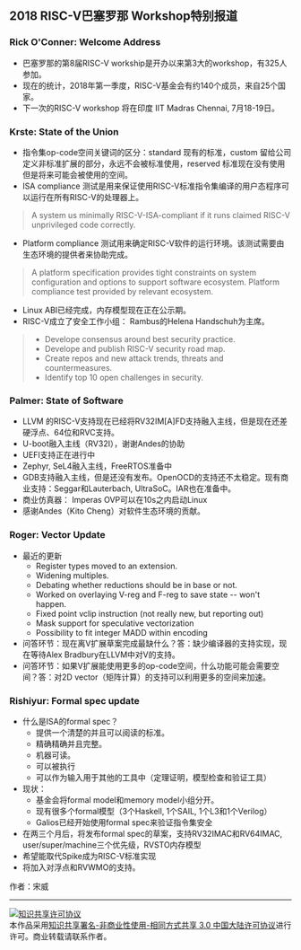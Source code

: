 ## 2018 RISC-V巴塞罗那 Workshop特别报道

### Rick O'Conner: Welcome Address

- 巴塞罗那的第8届RISC-V workship是开办以来第3大的workshop，有325人参加。
- 现在的统计，2018年第一季度，RISC-V基金会有约140个成员，来自25个国家。
- 下一次的RISC-V workshop 将在印度 IIT Madras Chennai, 7月18-19日。

### Krste: State of the Union

- 指令集op-code空间关键词的区分：standard 现有的标准，custom 留给公司定义非标准扩展的部分，永远不会被标准使用，reserved 标准现在没有使用但是将来可能会被使用的空间。
- ISA compliance 测试是用来保证使用RISC-V标准指令集编译的用户态程序可以运行在所有RISC-V的处理器上。

> A system us minimally RISC-V-ISA-compliant if it runs claimed RISC-V unprivileged code correctly.

- Platform compliance 测试用来确定RISC-V软件的运行环境。该测试需要由生态环境的提供者来协助完成。

> A platform specification provides tight constraints on system configuration and options to support software ecosystem.
> Platform compliance test provided by relevant ecosystem.

- Linux ABI已经完成，内存模型现在正在公示期。
- RISC-V成立了安全工作小组： Rambus的Helena Handschuh为主席。

> - Develope consensus around best security practice.
> - Develope and publish RISC-V security road map.
> - Create repos and new attack trends, threats and countermeasures.
> - Identify top 10 open challenges in security.

### Palmer: State of Software

- LLVM 的RISC-V支持现在已经将RV32IM\[A\]FD支持融入主线，但是现在还差硬浮点、64位和RVC支持。
- U-boot融入主线（RV32I），谢谢Andes的协助
- UEFI支持正在进行中
- Zephyr, SeL4融入主线，FreeRTOS准备中
- GDB支持融入主线，但是还没有发布。OpenOCD的支持还不太稳定。现有商业支持：Seggar和Lauterbach, UltraSoC。IAR也在准备中。
- 商业仿真器： Imperas OVP可以在10s之内启动Linux
- 感谢Andes（Kito Cheng）对软件生态环境的贡献。

### Roger: Vector Update

- 最近的更新
  * Register types moved to an extension.
  * Widening multiples.
  * Debating whether reductions should be in base or not.
  * Worked on overlaying V-reg and F-reg to save state -- won't happen.
  * Fixed point vclip instruction (not really new, but reporting out)
  * Mask support for speculative vectorization
  * Possibility to fit integer MADD within encoding
- 问答环节：现在离V扩展草案完成最缺什么？答：缺少编译器的支持实现，现在等待Alex Bradbury在LLVM中对V的支持。
- 问答环节：如果V扩展能使用更多的op-code空间，什么功能可能会需要空间？答：对2D vector（矩阵计算）的支持可以利用更多的空间来加速。


### Rishiyur: Formal spec update

- 什么是ISA的formal spec？
  * 提供一个清楚的并且可以阅读的标准。
  * 精确精确并且完整。
  * 机器可读。
  * 可以被执行
  * 可以作为输入用于其他的工具中（定理证明，模型检查和验证工具）
- 现状：
  * 基金会将formal model和memory model小组分开。
  * 现有很多个formal模型（3个Haskell, 1个SAIL, 1个L3和1个Verilog）
  * Galios已经开始使用formal spec来验证指令集安全
- 在两三个月后，将发布formal spec的草案，支持RV32IMAC和RV64IMAC, user/super/machine三个优先级，RVSTO内存模型
- 希望能取代Spike成为RISC-V标准实现
- 将加入对浮点和RVWMO的支持。




作者：宋威

----

<a rel="license" href="http://creativecommons.org/licenses/by-nc-sa/3.0/cn/"><img alt="知识共享许可协议" style="border-width:0" src="https://i.creativecommons.org/l/by-nc-sa/3.0/cn/80x15.png" /></a><br />本作品采用<a rel="license" href="http://creativecommons.org/licenses/by-nc-sa/3.0/cn/">知识共享署名-非商业性使用-相同方式共享 3.0 中国大陆许可协议</a>进行许可。商业转载请联系作者。
